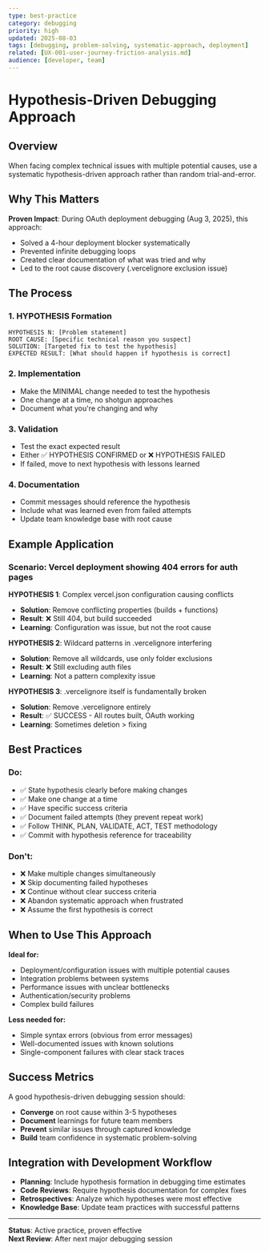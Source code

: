 ```yaml
---
type: best-practice
category: debugging
priority: high
updated: 2025-08-03
tags: [debugging, problem-solving, systematic-approach, deployment]
related: [UX-001-user-journey-friction-analysis.md]
audience: [developer, team]
---
```


# Hypothesis-Driven Debugging Approach

## Overview
When facing complex technical issues with multiple potential causes, use a systematic hypothesis-driven approach rather than random trial-and-error.

## Why This Matters
**Proven Impact**: During OAuth deployment debugging (Aug 3, 2025), this approach:
- Solved a 4-hour deployment blocker systematically
- Prevented infinite debugging loops
- Created clear documentation of what was tried and why
- Led to the root cause discovery (.vercelignore exclusion issue)

## The Process

### 1. **HYPOTHESIS Formation**
```
HYPOTHESIS N: [Problem statement]
ROOT CAUSE: [Specific technical reason you suspect]
SOLUTION: [Targeted fix to test the hypothesis]
EXPECTED RESULT: [What should happen if hypothesis is correct]
```

### 2. **Implementation**
- Make the MINIMAL change needed to test the hypothesis
- One change at a time, no shotgun approaches
- Document what you're changing and why

### 3. **Validation**
- Test the exact expected result
- Either ✅ HYPOTHESIS CONFIRMED or ❌ HYPOTHESIS FAILED
- If failed, move to next hypothesis with lessons learned

### 4. **Documentation**
- Commit messages should reference the hypothesis
- Include what was learned even from failed attempts
- Update team knowledge base with root cause

## Example Application

### **Scenario**: Vercel deployment showing 404 errors for auth pages

**HYPOTHESIS 1**: Complex vercel.json configuration causing conflicts
- **Solution**: Remove conflicting properties (builds + functions)
- **Result**: ❌ Still 404, but build succeeded
- **Learning**: Configuration was issue, but not the root cause

**HYPOTHESIS 2**: Wildcard patterns in .vercelignore interfering  
- **Solution**: Remove all wildcards, use only folder exclusions
- **Result**: ❌ Still excluding auth files
- **Learning**: Not a pattern complexity issue

**HYPOTHESIS 3**: .vercelignore itself is fundamentally broken
- **Solution**: Remove .vercelignore entirely
- **Result**: ✅ SUCCESS - All routes built, OAuth working
- **Learning**: Sometimes deletion > fixing

## Best Practices

### **Do:**
- ✅ State hypothesis clearly before making changes
- ✅ Make one change at a time
- ✅ Have specific success criteria
- ✅ Document failed attempts (they prevent repeat work)
- ✅ Follow THINK, PLAN, VALIDATE, ACT, TEST methodology
- ✅ Commit with hypothesis reference for traceability

### **Don't:**
- ❌ Make multiple changes simultaneously
- ❌ Skip documenting failed hypotheses  
- ❌ Continue without clear success criteria
- ❌ Abandon systematic approach when frustrated
- ❌ Assume the first hypothesis is correct

## When to Use This Approach

**Ideal for:**
- Deployment/configuration issues with multiple potential causes
- Integration problems between systems
- Performance issues with unclear bottlenecks
- Authentication/security problems
- Complex build failures

**Less needed for:**
- Simple syntax errors (obvious from error messages)
- Well-documented issues with known solutions
- Single-component failures with clear stack traces

## Success Metrics

A good hypothesis-driven debugging session should:
- **Converge** on root cause within 3-5 hypotheses
- **Document** learnings for future team members
- **Prevent** similar issues through captured knowledge
- **Build** team confidence in systematic problem-solving

## Integration with Development Workflow

- **Planning**: Include hypothesis formation in debugging time estimates
- **Code Reviews**: Require hypothesis documentation for complex fixes
- **Retrospectives**: Analyze which hypotheses were most effective
- **Knowledge Base**: Update team practices with successful patterns

---

**Status**: Active practice, proven effective  
**Next Review**: After next major debugging session